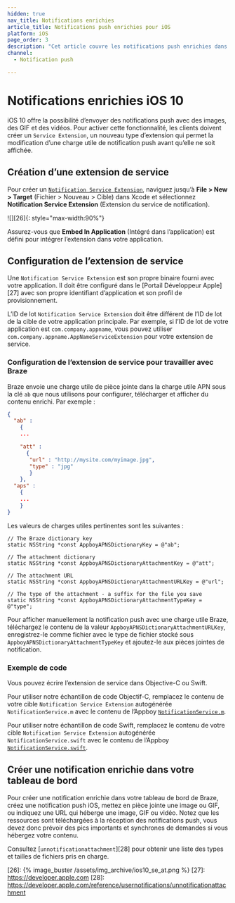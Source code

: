 ```yaml
---
hidden: true
nav_title: Notifications enrichies
article_title: Notifications push enrichies pour iOS
platform: iOS
page_order: 3
description: "Cet article couvre les notifications push enrichies dans votre application iOS."
channel:
  - Notification push

---
```


# Notifications enrichies iOS 10

iOS 10 offre la possibilité d’envoyer des notifications push avec des images, des GIF et des vidéos. Pour activer cette fonctionnalité, les clients doivent créer un `Service Extension`, un nouveau type d’extension qui permet la modification d’une charge utile de notification push avant qu’elle ne soit affichée.

## Création d’une extension de service

Pour créer un [`Notification Service Extension`][23], naviguez jusqu’à **File > New > Target** (Fichier > Nouveau > Cible) dans Xcode et sélectionnez **Notification Service Extension** (Extension du service de notification).

![][26]{: style="max-width:90%"}

Assurez-vous que **Embed In Application** (Intégré dans l’application) est défini pour intégrer l’extension dans votre application.

## Configuration de l’extension de service

Une `Notification Service Extension` est son propre binaire fourni avec votre application. Il doit être configuré dans le [Portail Développeur Apple][27] avec son propre identifiant d’application et son profil de provisionnement.

L’ID de lot `Notification Service Extension` doit être différent de l’ID de lot de la cible de votre application principale. Par exemple, si l’ID de lot de votre application est `com.company.appname`, vous pouvez utiliser `com.company.appname.AppNameServiceExtension` pour votre extension de service.

### Configuration de l’extension de service pour travailler avec Braze

Braze envoie une charge utile de pièce jointe dans la charge utile APN sous la clé `ab` que nous utilisons pour configurer, télécharger et afficher du contenu enrichi. Par exemple :

```json
{
  "ab" :
    {
    ...

    "att" :
      {
       "url" : "http://mysite.com/myimage.jpg",
       "type" : "jpg"
       }
    },
  "aps" :
    {
    ...
    }
}
```

Les valeurs de charges utiles pertinentes sont les suivantes :

```objc
// The Braze dictionary key
static NSString *const AppboyAPNSDictionaryKey = @"ab";

// The attachment dictionary
static NSString *const AppboyAPNSDictionaryAttachmentKey = @"att";

// The attachment URL
static NSString *const AppboyAPNSDictionaryAttachmentURLKey = @"url";

// The type of the attachment - a suffix for the file you save
static NSString *const AppboyAPNSDictionaryAttachmentTypeKey = @"type";
```

Pour afficher manuellement la notification push avec une charge utile Braze, téléchargez le contenu de la valeur `AppboyAPNSDictionaryAttachmentURLKey`, enregistrez-le comme fichier avec le type de fichier stocké sous `AppboyAPNSDictionaryAttachmentTypeKey` et ajoutez-le aux pièces jointes de notification.

### Exemple de code

Vous pouvez écrire l’extension de service dans Objective-C ou Swift.

Pour utiliser notre échantillon de code Objectif-C, remplacez le contenu de votre cible `Notification Service Extension` autogénérée `NotificationService.m` avec le contenu de l’Appboy [`NotificationService.m`][1].

Pour utiliser notre échantillon de code Swift, remplacez le contenu de votre cible `Notification Service Extension` autogénérée `NotificationService.swift` avec le contenu de l’Appboy [`NotificationService.swift`][2].

## Créer une notification enrichie dans votre tableau de bord

Pour créer une notification enrichie dans votre tableau de bord de Braze, créez une notification push iOS, mettez en pièce jointe une image ou GIF, ou indiquez une URL qui héberge une image, GIF ou vidéo. Notez que les ressources sont téléchargées à la réception des notifications push, vous devez donc prévoir des pics importants et synchrones de demandes si vous hébergez votre contenu.

Consultez [`unnotificationattachment`][28] pour obtenir une liste des types et tailles de fichiers pris en charge.

[1]: https://github.com/Appboy/appboy-ios-sdk/blob/master/Example/StopwatchNotificationService/NotificationService.m
[2]: https://github.com/Appboy/appboy-ios-sdk/blob/master/HelloSwift/HelloSwiftNotificationExtension/NotificationService.swift
[23]: https://developer.apple.com/reference/usernotifications/unnotificationserviceextension
[26]: {% image_buster /assets/img_archive/ios10_se_at.png %}
[27]: https://developer.apple.com
[28]: https://developer.apple.com/reference/usernotifications/unnotificationattachment

